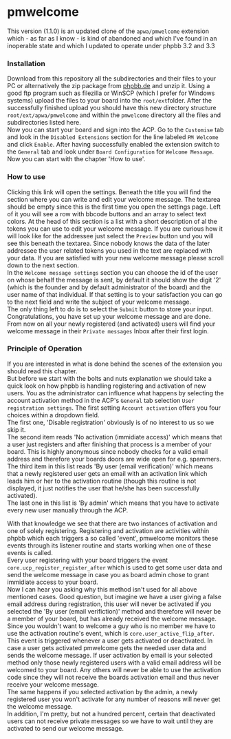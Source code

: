 # pmwelcome

This version (1.1.0) is an updated clone of the `apwa/pmwelcome` extension which - as far as I know - is kind of abandoned and which I've found in an
inoperable state and which I updated to operate under phpbb 3\.2 and 3\.3

### Installation

Download from this repository all the subdirectories and their files to your PC or alternatively the zip package from [phpbb.de][] and unzip it.
Using a good ftp program such as filezilla or WinSCP (which I prefer for Windows systems) upload the files to your board into the `root/ext`folder.
After the successfully finished upload you should have this new directory structure `root/ext/apwa/pmwelcome` and within the `pmwelcome` directory
all the files and subdirectories listed here.  
Now you can start your board and sign into the ACP. Go to the `Customise` tab and look in the `Disabled Extensions` section for the line labeled
`PM Welcome` and click `Enable`. After having successfully enabled the extension switch to the `General` tab and look under `Board Configuration` for 
`Welcome Message`. Now you can start with the chapter 'How to use'.

[phpbb.de]: https://www.phpbb.de/community/viewtopic.php?f=149&t=244671&p=1404854#p1404854 "phpbb.de"

### How to use

Clicking this link will open the settings. Beneath the title you will find the section where you can write and edit your welcome message. The textarea
should be empty since this is the first time you open the settings page. Left of it you will see a row with bbcode buttons and an array to select text colors.
At the head of this section is a list with a short description of al the tokens you can use to edit your welcome message. If you are curious how it will
look like  for the addressee just select the `Preview` button und you will see this beneath the textarea. Since nobody knows the data of the later addressee
the user related tokens you used in the text are replaced with your data. If you are satisfied with your new welcome message please scroll down to the next
section.  
In the `Welcome message settings` section you can choose the id of the user on whose behalf the message is sent, by default it should show the digit '2'
(which is the founder and by default administrator of the board) and the user name of that individual. If that setting is to your satisfaction you
can go to the next field and write the subject of your welcome message.  
The only thing left to do is to select the `Submit` button to store your input.  
Congratulations, you have set up your welcome message and are done.
From now on all your newly registered (and activated) users will find your welcome message in their `Private messages` Inbox after their first login.

### Principle of Operation

If you are interested in what is done behind the scenes of the extension you should read this chapter.  
But before we start with the bolts and nuts explanation we should take a quick look on how phpbb is handling registering and activation of new users.
You as the administrator can influence what happens by selecting the account activation method in the ACP's `General` tab selection
`User registration settings`. The first setting `Account activation` offers you four choices within a dropdown field.  
The first one, 'Disable registration' obviously is of no interest to us so we skip it.  
The second item reads 'No activation (immidiate access)' which means that a user just registers and after finishing that process is a member of your board.
This is highly anonymous since nobody checks for a valid email address and therefore your boards doors are wide open for e.g. spammers.  
The third item in this list reads 'By user (email verification)' which means that a newly registered user gets an email with an activation link which
leads him or her to the activation routine (though this routine is not displayed, it just notifies the user that he/she has been successfully activated).  
The last one in this list is 'By admin' which means that you have to activate every new user manually through the ACP.  
  
With that knowledge we see that there are two instances of activation and one of solely registering. Registering and activation are activities within phpbb
which each triggers a so called 'event', pmwelcome monitors these events through its listener routine and starts working when one of these events is called.  
Every user registering with your board triggers the event `core.ucp_register_register_after` which is used to get some user data and send the welcome
message in case you as board admin chose to grant immidiate access to your board.  
Now I can hear you asking why this method isn't used for all above mentioned cases. Good question, but imagine we have a user giving a false email address
during registration, this user will never be activated if you selected the 'By user (email verifiction)' method and therefore will never be a member of
your board, but has already received the welcome message. Since you wouldn't want to welcome a guy who is no member we have to use the activation routine's
event, which is `core.user_active_flip_after`. This event is triggered whenever a user gets activated or deactivated. In case a user gets activated
pmwelcome gets the needed user data and sends the welcome message. If user activation by email is your selected method only those newly registered users
with a valid email address will be welcomed to your board. Any others will never be able to use the activation code since they will not receive the
boards activation email and thus never receive your welcome message.  
The same happens if you selected activation by the admin, a newly registered user you won't activate for any number of reasons will never get the
welcome message.  
In addition, I'm pretty, but not a hundred percent, certain that deactivated users can not receive private messages so we have to wait until they are
activated to send our welcome message.
